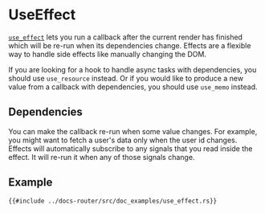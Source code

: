 # UseEffect

[`use_effect`](https://docs.rs/dioxus-hooks/latest/dioxus_hooks/fn.use_effect.html) lets you run a callback after the current render has finished which will be re-run when its dependencies change. Effects are a flexible way to handle side effects like manually changing the DOM.

If you are looking for a hook to handle async tasks with dependencies, you should use `use_resource` instead. Or if you would like to produce a new value from a callback with dependencies, you should use `use_memo` instead.

## Dependencies

You can make the callback re-run when some value changes. For example, you might want to fetch a user's data only when the user id changes. Effects will automatically subscribe to any signals that you read inside the effect. It will re-run it when any of those signals change.

## Example

```rust, no_run
{{#include ../docs-router/src/doc_examples/use_effect.rs}}
```
